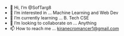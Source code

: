 - 👋 Hi, I’m @SofTarg8
- 👀 I’m interested in ... Machine Learning and Web Dev
- 🌱 I’m currently learning ... B. Tech CSE
- 💞️ I’m looking to collaborate on ... Anything
- 📫 How to reach me ... kiranecromancer1@gmail.com

<!---
SofTarg8/SofTarg8 is a ✨ special ✨ repository because its `README.md` (this file) appears on your GitHub profile.
You can click the Preview link to take a look at your changes.
--->
